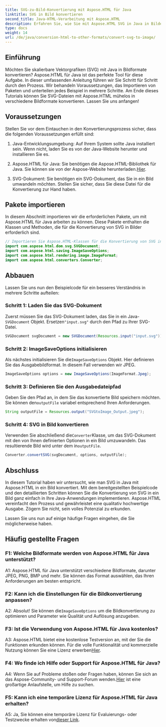 ```yaml
---
title: SVG-zu-Bild-Konvertierung mit Aspose.HTML für Java
linktitle: SVG in Bild konvertieren
second_title: Java-HTML-Verarbeitung mit Aspose.HTML
description: Erfahren Sie, wie Sie mit Aspose.HTML SVG in Java in Bilder konvertieren. Umfassende Anleitung für qualitativ hochwertige Ausgabe.
type: docs
weight: 14
url: /de/java/conversion-html-to-other-formats/convert-svg-to-image/
---
```

## Einführung

Möchten Sie skalierbare Vektorgrafiken (SVG) mit Java in Bildformate konvertieren? Aspose.HTML für Java ist das perfekte Tool für diese Aufgabe. In dieser umfassenden Anleitung führen wir Sie Schritt für Schritt durch den Prozess. Wir behandeln Voraussetzungen, das Importieren von Paketen und unterteilen jedes Beispiel in mehrere Schritte. Am Ende dieses Tutorials können Sie SVG-Dateien mit Aspose.HTML mühelos in verschiedene Bildformate konvertieren. Lassen Sie uns anfangen!

## Voraussetzungen

Stellen Sie vor dem Eintauchen in den Konvertierungsprozess sicher, dass die folgenden Voraussetzungen erfüllt sind:

1. Java-Entwicklungsumgebung: Auf Ihrem System sollte Java installiert sein. Wenn nicht, laden Sie es von der Java-Website herunter und installieren Sie es.

2.  Aspose.HTML für Java: Sie benötigen die Aspose.HTML-Bibliothek für Java. Sie können sie von der Aspose-Website herunterladen.[Hier](https://releases.aspose.com/html/java/).

3. SVG-Dokument: Sie benötigen ein SVG-Dokument, das Sie in ein Bild umwandeln möchten. Stellen Sie sicher, dass Sie diese Datei für die Konvertierung zur Hand haben.

## Pakete importieren

In diesem Abschnitt importieren wir die erforderlichen Pakete, um mit Aspose.HTML für Java arbeiten zu können. Diese Pakete enthalten die Klassen und Methoden, die für die Konvertierung von SVG in Bilder erforderlich sind.

```java
// Importieren Sie Aspose.HTML-Klassen für die Konvertierung von SVG in Bilder
import com.aspose.html.dom.svg.SVGDocument;
import com.aspose.html.saving.ImageSaveOptions;
import com.aspose.html.rendering.image.ImageFormat;
import com.aspose.html.converters.Converter;
```

## Abbauen 

Lassen Sie uns nun den Beispielcode für ein besseres Verständnis in mehrere Schritte aufteilen:

### Schritt 1: Laden Sie das SVG-Dokument

 Zuerst müssen Sie das SVG-Dokument laden, das Sie in ein Java-`SVGDocument` Objekt. Ersetzen`"input.svg"` durch den Pfad zu Ihrer SVG-Datei.

```java
SVGDocument svgDocument = new SVGDocument(Resources.input("input.svg"));
```

### Schritt 2: ImageSaveOptions initialisieren

 Als nächstes initialisieren Sie die`ImageSaveOptions` Objekt. Hier definieren Sie das Ausgabebildformat. In diesem Fall verwenden wir JPEG.

```java
ImageSaveOptions options = new ImageSaveOptions(ImageFormat.Jpeg);
```

### Schritt 3: Definieren Sie den Ausgabedateipfad

 Geben Sie den Pfad an, in dem Sie das konvertierte Bild speichern möchten. Sie können den`outputFile` variabel entsprechend Ihren Anforderungen.

```java
String outputFile = Resources.output("SVGtoImage_Output.jpeg");
```

### Schritt 4: SVG in Bild konvertieren

 Verwenden Sie abschließend die`Converter`Klasse, um das SVG-Dokument mit den von Ihnen definierten Optionen in ein Bild umzuwandeln. Das resultierende Bild wird unter dem in`outputFile`.

```java
Converter.convertSVG(svgDocument, options, outputFile);
```

## Abschluss

In diesem Tutorial haben wir untersucht, wie man SVG in Java mit Aspose.HTML in ein Bild konvertiert. Mit dem bereitgestellten Beispielcode und den detaillierten Schritten können Sie die Konvertierung von SVG in ein Bild ganz einfach in Ihre Java-Anwendungen implementieren. Aspose.HTML vereinfacht den Prozess und gewährleistet eine qualitativ hochwertige Ausgabe. Zögern Sie nicht, sein volles Potenzial zu erkunden.

Lassen Sie uns nun auf einige häufige Fragen eingehen, die Sie möglicherweise haben.

## Häufig gestellte Fragen

### F1: Welche Bildformate werden von Aspose.HTML für Java unterstützt?

A1: Aspose.HTML für Java unterstützt verschiedene Bildformate, darunter JPEG, PNG, BMP und mehr. Sie können das Format auswählen, das Ihren Anforderungen am besten entspricht.

### F2: Kann ich die Einstellungen für die Bildkonvertierung anpassen?

 A2: Absolut! Sie können die`ImageSaveOptions` um die Bildkonvertierung zu optimieren und Parameter wie Qualität und Auflösung anzugeben.

### F3: Ist die Verwendung von Aspose.HTML für Java kostenlos?

A3: Aspose.HTML bietet eine kostenlose Testversion an, mit der Sie die Funktionen erkunden können. Für die volle Funktionalität und kommerzielle Nutzung können Sie eine Lizenz erwerben[Hier](https://purchase.aspose.com/buy).

### F4: Wo finde ich Hilfe oder Support für Aspose.HTML für Java?

 A4: Wenn Sie auf Probleme stoßen oder Fragen haben, können Sie sich an das Aspose-Community- und Support-Forum wenden.[Hier](https://forum.aspose.com/) ist eine großartige Anlaufstelle, um Hilfe zu suchen.

### F5: Kann ich eine temporäre Lizenz für Aspose.HTML für Java erhalten?

 A5: Ja, Sie können eine temporäre Lizenz für Evaluierungs- oder Testzwecke erhalten von[dieser Link](https://purchase.aspose.com/temporary-license/).